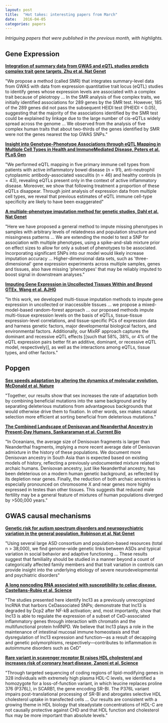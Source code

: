 ```yaml
---
layout: post
title:  "Hot takes: interesting papers from March"
date:   2016-04-05
categories: papers
---
```


*Intriguing papers that were published in the previous month, with highlights.*

## Gene Expression 

**[Integration of summary data from GWAS and eQTL studies predicts complex trait gene targets, Zhu et al. Nat Genet](http://www.nature.com/ng/journal/vaop/ncurrent/full/ng.3538.html)**

"We propose a method (called SMR) that integrates summary-level data from GWAS with data from expression quantitative trait locus (eQTL) studies to identify genes whose expression levels are associated with a complex trait because of pleiotropy ... In the SMR analysis of five complex traits, we initially identified associations for 289 genes by the SMR test. However, 185 of the 289 genes did not pass the subsequent HEIDI test (PHEIDI < 0.05), suggesting that the majority of the associations identified by the SMR test could be explained by linkage due to the large number of cis-eQTLs widely spread across the genome ... We observed from the analysis of five complex human traits that about two-thirds of the genes identified by SMR were not the genes nearest the top GWAS SNPs."

**[Insight into Genotype-Phenotype Associations through eQTL Mapping in Multiple Cell Types in Health and ImmuneMediated Disease, Peters et al. PLoS Gen](http://journals.plos.org/plosgenetics/article?id=10.1371/journal.pgen.1005908)**

"We performed eQTL mapping in five primary immune cell types from patients with active inflammatory bowel disease (n = 91), anti-neutrophil cytoplasmic antibody-associated vasculitis (n = 46) and healthy controls (n = 43), revealing eQTLs present only in the context of active inflammatory disease. Moreover, we show that following treatment a proportion of these eQTLs disappear. Through joint analysis of expression data from multiple cell types, we reveal that previous estimates of eQTL immune cell-type specificity are likely to have been exaggerated"

**[A multiple-phenotype imputation method for genetic studies, Dahl et al. Nat Genet](http://www.nature.com/ng/journal/v48/n4/full/ng.3513.html)**

"Here we have proposed a general method to impute missing phenotypes in samples with arbitrary levels of relatedness and population structure and missingness patterns ... We are extending the model to test a SNP for association with multiple phenotypes, using a spike-and-slab mixture prior on effect sizes to allow for only a subset of phenotypes to be associated. Incorporating significant SNPs into our model would likely increase imputation accuracy ... Higher-dimensional data sets, such as 'three-dimensional' gene expression experiments across multiple samples, genes and tissues, also have missing 'phenotypes' that may be reliably imputed to boost signal in downstream analyses."

**[Imputing Gene Expression in Uncollected Tissues Within and Beyond GTEx, Wang et al. AJHG](http://www.cell.com/ajhg/fulltext/S0002-9297(16)00071-9)**

"In this work, we developed multi-tissue imputation methods to impute gene expression in uncollected or inaccessible tissues ... we propose a mixed-model-based
random-forest approach ... our proposed methods impute multi-tissue expression levels on the basis of eQTLs, tissue-tissue expression-level correlations, and tissue-specific PCs of expression data and harness genetic factors, major developmental biological factors, and environmental factors. Additionally, our MixRF approach captures the dominant and recessive eQTL effects [(such that 58%, 38%, or 4% of the eQTL expression pairs better fit an additive,
dominant, or recessive eQTL model, respectively)], as well as the interactions among eQTLs, tissue types, and other factors."

## Popgen

**[Sex speeds adaptation by altering the dynamics of molecular evolution, McDonald et al. Nature](http://www.nature.com/nature/journal/v531/n7593/full/nature17143.html)**

"Together, our results show that sex increases the rate of adaptation both by combining beneficial mutations into the same background and by separating deleterious mutations from advantageous backgrounds that would otherwise drive them to fixation. In other words, sex makes natural selection more efficient at sorting beneficial from deleterious mutations."

**[The Combined Landscape of Denisovan and Neanderthal Ancestry in Present-Day Humans, Sankararaman et al. Current Bio](http://www.cell.com/current-biology/abstract/S0960-9822(16)30247-0)**

"In Oceanians, the average size of Denisovan fragments is larger than Neanderthal fragments, implying a more recent average date of Denisovan admixture in the history of these populations. We document more Denisovan ancestry in South Asia than is expected based on existing models of history, reflecting a previously undocumented mixture related to archaic humans. Denisovan ancestry, just like Neanderthal ancestry, has been deleterious on a modern human genetic background, as reflected by its depletion near genes. Finally, the reduction of both archaic ancestries is especially pronounced on chromosome X and near genes more highly expressed in testes than other tissues. This suggests that reduced male fertility may be a general feature of mixtures of human populations diverged by >500,000 years."

## GWAS causal mechanisms

**[Genetic risk for autism spectrum disorders and neuropsychiatric variation in the general population, Robinson et al. Nat Genet](http://www.nature.com/ng/journal/vaop/ncurrent/full/ng.3529.html)**

"Using several large ASD consortium and population-based resources (total n > 38,000),
we find genome-wide genetic links between ASDs and typical variation in social behavior and adaptive functioning ...  These results suggest that familiality should be studied in a manner beyond a count of categorically affected family members and that trait variation in controls can provide insight into the underlying etiology of severe neurodevelopmental and psychiatric disorders"

**[A long noncoding RNA associated with susceptibility to celiac disease, Castellans-Rubio et al. Science](http://science.sciencemag.org/content/352/6281/91)**

"The studies presented here identify lnc13 as a previously unrecognized lncRNA that harbors CeDassociated SNPs; demonstrate that lnc13 is degraded by Dcp2 after NF-kB activation; and, most importantly, show that lnc13 is able to regulate the expression of a subset of CeD-associated inflammatory genes through interaction with chromatin and the multifunctional protein hnRNPD. We believe that lnc13 plays a role in the maintenance of intestinal mucosal immune homeostasis and that dysregulation of lnc13 expression and function—as a result of decapping and genetic polymorphisms, respectively—contributes to inflammation in autoimmune disorders such as CeD"

**[Rare variant in scavenger receptor BI raises HDL cholesterol and increases risk of coronary heart disease, Zanoni et al. Science ](http://science.sciencemag.org/content/351/6278/1166)**

"Through targeted sequencing of coding regions of lipid-modifying genes in 328 individuals with extremely high plasma HDL-C levels, we identified a homozygote for a loss-of-function
variant, in which leucine replaces proline 376 (P376L), in SCARB1, the gene encoding SR-BI. The P376L variant impairs post-translational processing of SR-BI and abrogates selective HDL cholesterol uptake in transfected cells ... Our results are consistent with a growing theme in HDL biology that steadystate concentrations of HDL-C are not causally protective against CHD and that HDL function and cholesterol flux may be more important than absolute levels."